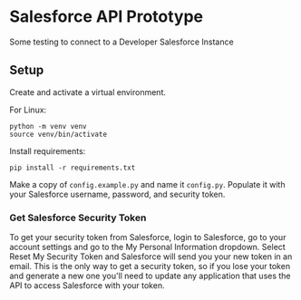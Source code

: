 # Salesforce API Prototype

Some testing to connect to a Developer Salesforce Instance

## Setup

Create and activate a virtual environment.

For Linux:
```
python -m venv venv
source venv/bin/activate
```
Install requirements:
```
pip install -r requirements.txt
```

Make a copy of `config.example.py` and name it `config.py`. Populate it
with your Salesforce username, password, and security token. 

### Get Salesforce Security Token

To get your security token from Salesforce, login to Salesforce, go to
your account settings and go to the My Personal Information dropdown.
Select Reset My Security Token and Salesforce will send you your new token
in an email. This is the only way to get a security token, so if you lose
your token and generate a new one you'll need to update any application
that uses the API to access Salesforce with your token.
